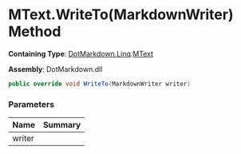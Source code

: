 # MText\.WriteTo\(MarkdownWriter\) Method

**Containing Type**: [DotMarkdown.Linq](../../README.md)\.[MText](../README.md)

**Assembly**: DotMarkdown\.dll

```csharp
public override void WriteTo(MarkdownWriter writer)
```

### Parameters

| Name | Summary |
| ---- | ------- |
| writer | |

